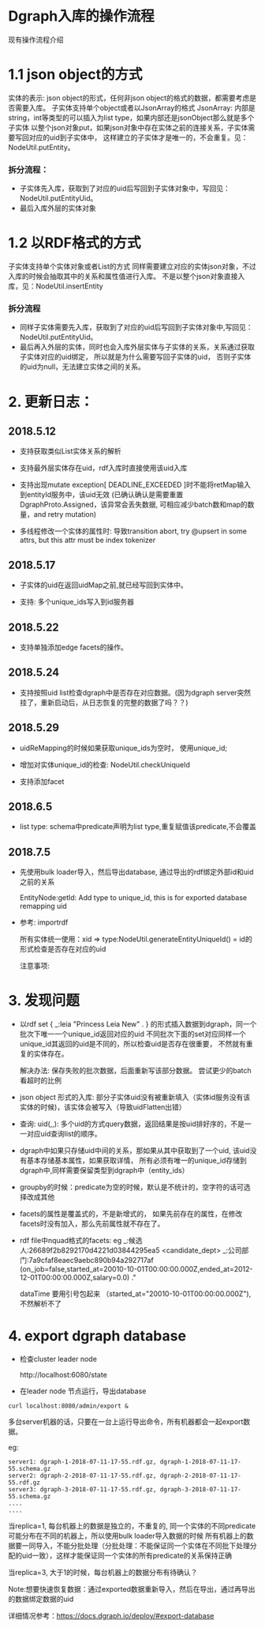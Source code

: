 # Dgraph入库的操作流程

现有操作流程介绍

# 1.1 json object的方式
  实体的表示: json object的形式，任何非json object的格式的数据，都需要考虑是否需要入库。
  子实体支持单个object或者以JsonArray的格式
  JsonArray: 内部是string，int等类型的可以插入为list type，如果内部还是jsonObject那么就是多个子实体
  以整个json对象put，如果json对象中存在实体之前的连接关系，子实体需要写回对应的uid到子实体中，
    这样建立的子实体才是唯一的，不会重复。见：NodeUtil.putEntity。

  ### 拆分流程：
   * 子实体先入库，获取到了对应的uid后写回到子实体对象中，写回见：NodeUtil.putEntityUid。
   * 最后入库外层的实体对象


# 1.2 以RDF格式的方式
  子实体支持单个实体对象或者List<EntityNode>的方式
  同样需要建立对应的实体json对象，不过入库的时候会抽取其中的关系和属性值进行入库。
    不是以整个json对象直接入库，见：NodeUtil.insertEntity

  ### 拆分流程
   * 同样子实体需要先入库，获取到了对应的uid后写回到子实体对象中,写回见：NodeUtil.putEntityUid。
   * 最后再入外层的实体，同时也会入库外层实体与子实体的关系，关系通过获取子实体对应的uid绑定，
     所以就是为什么需要写回子实体的uid， 否则子实体的uid为null，无法建立实体之间的关系。



# 2. 更新日志：

## 2018.5.12
   * 支持获取类似List<EntityNode>实体关系的解析
   * 支持最外层实体存在uid，rdf入库时直接使用该uid入库
   * 支持出现mutate exception[ DEADLINE_EXCEEDED ]时不能将retMap输入到entityId服务中，该uid无效
       (已确认确认是需要重置DgraphProto.Assigned，该异常会丢失数据, 可相应减少batch数和map的数量，and retry mutation)

   * 多线程修改一个实体的属性时: 导致transition abort, try @upsert in some attrs,
       but this attr must be index tokenizer
## 2018.5.17
   * 子实体的uid在返回uidMap之前,就已经写回到实体中。

   * 支持: 多个unique_ids写入到id服务器
## 2018.5.22
   * 支持单独添加edge facets的操作。

## 2018.5.24
   * 支持按照uid list检查dgraph中是否存在对应数据。(因为dgraph server突然挂了，重新启动后，从日志恢复的完整的数据了吗？？)

## 2018.5.29
   * uidReMapping的时候如果获取unique_ids为空时， 使用unique_id;
   
   * 增加对实体unique_id的检查: NodeUtil.checkUniqueId
   
   * 支持添加facet

## 2018.6.5

   * list type: schema中predicate声明为list type,重复赋值该predicate,不会覆盖

## 2018.7.5

   *  先使用bulk loader导入，然后导出database, 通过导出的rdf绑定外部id和uid之前的关系
        
      EntityNode:getId: Add type to unique_id, this is for exported database remapping uid

   *  参考: importrdf
        
      所有实体统一使用：xid => type:NodeUtil.generateEntityUniqueId() = id的形式检查是否存在对应的uid
      
      注意事项:
        

        

# 3. 发现问题

  * 以rdf set { _:leia <name> "Princess Leia New" . } 的形式插入数据到dgraph，同一个批次下唯一一个unique_id返回对应的uid
     不同批次下面的set对应同样一个unique_id其返回的uid是不同的，所以检查uid是否存在很重要， 不然就有重复的实体存在。

     解决办法: 保存失败的批次数据，后面重新写该部分数据。 尝试更少的batch看超时的比例

  * json object 形式的入库: 部分子实体uid没有被重新填入（实体id服务没有该实体的时候)，该实体会被写入（导致uidFlatten出错）

  * 查询: uid(,,): 多个uid的方式query数据，返回结果是按uid排好序的，不是一一对应uid查询list的顺序。

  * dgraph中如果只存储uid中间的关系，那如果从其中获取到了一个uid, 该uid没有基本存储基本属性，如果获取详情，
        所有必须有唯一的unique_id存储到dgraph中,同样需要保留类型到dgraph中（entity_ids）

  * groupby的时候：predicate为空的时候，默认是不统计的，空字符的话可选择改成其他

   * facets的属性是覆盖式的，不是新增式的， 如果先前存在的属性，在修改facets时没有加入，那么先前属性就不存在了。

   * rdf file中nquad格式的facets:
        eg  _:候选人:26689f2b8292170d4221d03844295ea5 <candidate_dept>
        _:公司部门:7a9cfaf8eaec9aebc890b94a292717af (on_job=false,started_at=20010-10-01T00:00:00.000Z,ended_at=2012-12-01T00:00:00.000Z,salary=0.0) ."

      dataTime 要用引号包起来 （started_at="20010-10-01T00:00:00.000Z"), 不然解析不了

# 4. export dgraph database

   * 检查cluster leader node

       http://localhost:6080/state

   * 在leader node 节点运行，导出database
   
   ```
   curl localhost:8080/admin/export &
   ```
    
   多台server机器的话，只要在一台上运行导出命令，所有机器都会一起export数据。
   
   eg:
   
    server1: dgraph-1-2018-07-11-17-55.rdf.gz, dgraph-1-2018-07-11-17-55.schema.gz
    server2: dgraph-2-2018-07-11-17-55.rdf.gz, dgraph-2-2018-07-11-17-55.rdf.gz
    server3: dgraph-3-2018-07-11-17-55.rdf.gz, dgraph-3-2018-07-11-17-55.schema.gz
    ....
    ....
    
   
   当replica=1, 每台机器上的数据是独立的，不重复的, 同一个实体的不同predicate可能分布在不同的机器上，所以使用bulk loader导入数据的时候
   所有机器上的数据要一同导入，不能分批处理（分批处理：不能保证同一个实体在不同批下处理分配的uid一致），这样才能保证同一个实体的所有predicate的关系保持正确
   
   当replica=3, 大于1的时候，每台机器上的数据分布有待确认？ 
    
    
   Note:想要快速恢复数据：通过exported数据重新导入，然后在导出，通过再导出的数据绑定数据的uid
    
   详细情况参考：https://docs.dgraph.io/deploy/#export-database
   



